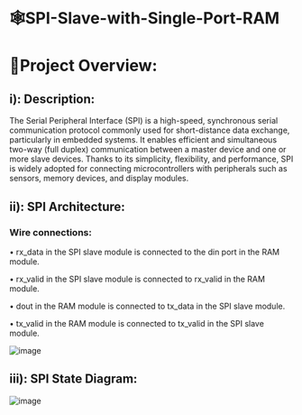 # 🕸️SPI-Slave-with-Single-Port-RAM

# 📌Project Overview: 
##  i): Description: 
The Serial Peripheral Interface (SPI) is a high-speed, synchronous serial 
communication protocol commonly used for short-distance data exchange, 
particularly in embedded systems. It enables efficient and simultaneous two-way (full 
duplex) communication between a master device and one or more slave devices. 
Thanks to its simplicity, flexibility, and performance, SPI is widely adopted for 
connecting microcontrollers with peripherals such as sensors, memory devices, and 
display modules. 
## ii): SPI Architecture: 
### Wire connections: 
• rx_data in the SPI slave module is connected to the din port in the RAM module. 

• rx_valid in the SPI slave module is connected to rx_valid in the RAM module.

• dout in the RAM module is connected to tx_data in the SPI slave module. 

• tx_valid in the RAM module is connected to tx_valid in the SPI slave module.

![image](https://github.com/user-attachments/assets/8cad3e3e-252d-45bc-b5fa-a36bc2009a0a)
## iii): SPI State Diagram: 
![image](https://github.com/user-attachments/assets/6dc7f7e0-0793-4b1b-83db-6d60c802dcbc)


